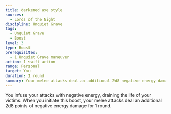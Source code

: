 ```yaml
---
title: darkened axe style
sources:
  - Lords of the Night
discipline: Unquiet Grave
tags:
  - Unquiet Grave
  - Boost
level: 3
type: Boost
prerequisites:
  - 1 Unquiet Grave maneuver
action: 1 swift action
range: Personal
target: You
duration: 1 round
summary: Your melee attacks deal an additional 2d8 negative energy damage until the beginning of your next turn.
---
```


You infuse your attacks with negative energy, draining the life of your victims. When you initiate this boost, your melee attacks deal an additional 2d8 points of negative energy damage for 1 round.
